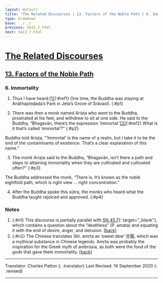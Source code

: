 ```yaml
---
layout: default
title: 'The Related Discourses | 13. Factors of the Noble Path | 6. Immortality'
type: kramdown
base: ../../
previous: SA13_5.html
next: SA13_7.html
---
```


# [The Related Discourses](../index.html)
## [13. Factors of the Noble Path](index.html)
### 6. Immortality

1. Thus I have heard:[\[1\]](#n1){:#ref1} One time, the Buddha was staying at Anāthapiṇḍada’s Park in Jeta’s Grove of Śrāvastī.
{:#p1}

2. There was then a monk named Ariṣṭa who went to the Buddha, prostrated at his feet, and withdrew to sit at one side. He said to the Buddha, “Bhagavān, there’s the expression ‘immortal.’[\[2\]](#n1){:#ref2} What is it that’s called ‘immortal’?”
{:#p2}

Buddha told Ariṣṭa, “’Immortal’ is the name of a realm, but I take it to be the end of the contaminants of existence. That’s a clear explanation of this name.”

3. The monk Ariṣṭa said to the Buddha, “Bhagavān, isn’t there a path and steps to attaining immortality when they are cultivated and cultivated often?”
{:#p3}

The Buddha addressed the monk, “There is. It’s known as the noble eightfold path, which is right view … right concentration.”

4. After the Buddha spoke this sūtra, the monks who heard what the Buddha taught rejoiced and approved.
{:#p4}

### Notes
1. {:#n1} This discourse is partially parallel with [SN 45.7](https://suttacentral.net/sn45.7){: target="_blank"}, which contains a question about the “deathless” (P. amata) and equating it with the end of desire, anger, and delusion. [\[back\]](#ref1)
2. {:#n2} The Chinese translates Skt. amṛta as ‘sweet dew’ 甘露, which was a mythical substance in Chinese legends. Amṛta was probably the inspiration for the Greek myth of ambrosia, as both were the food of the gods that gave them immortality. [\[back\]](#ref2)

---

Translator: Charles Patton
{: .translator}
Last Revised: 14 September 2020
{: .revised}

---